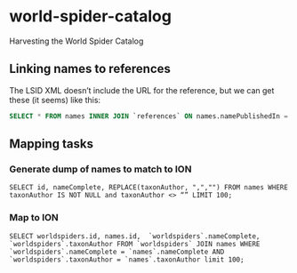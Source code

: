 # world-spider-catalog
Harvesting the World Spider Catalog


## Linking names to references

The LSID XML doesn’t include the URL for the reference, but we can get these (it seems) like this:

```sql
SELECT * FROM names INNER JOIN `references` ON names.namePublishedIn = `references`.citation LIMIT 10;
```

## Mapping tasks

### Generate dump of names to match to ION

```
SELECT id, nameComplete, REPLACE(taxonAuthor, ",","") FROM names WHERE taxonAuthor IS NOT NULL and taxonAuthor <> “” LIMIT 100;
```

### Map to ION

```
SELECT worldspiders.id, names.id,  `worldspiders`.nameComplete, `worldspiders`.taxonAuthor FROM `worldspiders` JOIN names WHERE `worldspiders`.nameComplete = `names`.nameComplete AND `worldspiders`.taxonAuthor = `names`.taxonAuthor limit 100;
```
